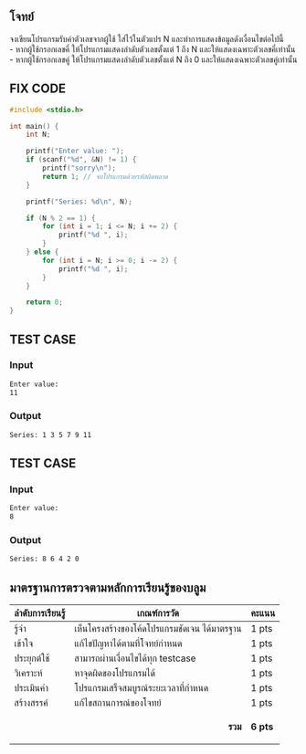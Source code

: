 ## โจทย์
จงเขียนโปรแกรมรับค่าตัวเลขจากผู้ใช้ ใส่ไว้ในตัวแปร N และทำการแสดงข้อมูลดังเงื่อนไขต่อไปนี้
<br />- หากผู้ใช้กรอกเลขคี่ ให้โปรแกรมแสดงลำดับตัวเลขตั้งแต่ 1 ถึง N และให้แสดงเฉพาะตัวเลขคี่เท่านั้น
<br />- หากผู้ใช้กรอกเลขคู่ ให้โปรแกรมแสดงลำดับตัวเลขตั้งแต่ N ถึง 0 และให้แสดงเฉพาะตัวเลขคู่เท่านั้น


## FIX CODE
```c++
#include <stdio.h>

int main() {
    int N;

    printf("Enter value: ");
    if (scanf("%d", &N) != 1) {
        printf("sorry\n");
        return 1; // จบโปรแกรมด้วยรหัสผิดพลาด
    }

    printf("Series: %d\n", N);

    if (N % 2 == 1) {
        for (int i = 1; i <= N; i += 2) {
            printf("%d ", i);
        }
    } else {
        for (int i = N; i >= 0; i -= 2) {
            printf("%d ", i);
        }
    }

    return 0;
}
```

## TEST CASE
### Input
```bash
Enter value:
11
```
### Output
```bash
Series: 1 3 5 7 9 11
```

## TEST CASE
### Input
```bash
Enter value:
8
```
### Output
```bash
Series: 8 6 4 2 0
```

## มาตรฐานการตรวจตามหลักการเรียนรู้ของบลูม
| ลำดับการเรียนรู้ | เกณฑ์การวัด | คะแนน |
| -------- | -------- | -------- |
| รู้จำ | เห็นโครงสร้างของโค้ดโปรแกรมชัดเจน ได้มาตรฐาน | 1 pts |
| เข้าใจ | แก้ไขปัญหาได้ตามที่โจทย์กำหนด | 1 pts |
| ประยุกต์ใช้ | สามารถผ่านเงื่อนไขได้ทุก testcase | 1 pts |
| วิเคราะห์ | หาจุดผิดของโปรแกรมได้ | 1 pts |
| ประเมินค่า | โปรแกรมเสร็จสมบูรณ์ระยะเวลาที่กำหนด | 1 pts |
| สร้างสรรค์ | แก้ไขสถานการณ์ของโจทย์ | 1 pts |
||<p style='text-align: right !important;'>**รวม**</p>|**6 pts**|
